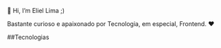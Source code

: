 👋 Hi, I’m Eliel Lima ;)

Bastante curioso e apaixonado por Tecnologia, em especial, Frontend. :heart:

##Tecnologias

